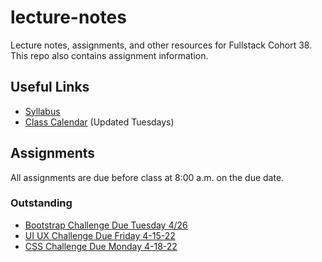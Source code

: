 # lecture-notes
Lecture notes, assignments, and other resources for Fullstack Cohort 38. This repo also contains assignment information.

## Useful Links
* [Syllabus](http://ddc-web-curriculum.cnm.edu/syllabus/)
* [Class Calendar](https://calendar.google.com/calendar?cid=Ym9vdGNhbXBjb2RlcnNAZ21haWwuY29t) (Updated Tuesdays)

## Assignments
All assignments are due before class at 8:00 a.m. on the due date.

### Outstanding
* [Bootstrap Challenge Due Tuesday 4/26](https://classroom.github.com/a/uGB47OJe)
* [UI UX Challenge Due Friday 4-15-22](https://classroom.github.com/a/q6mHe4HP)
* [CSS Challenge Due Monday 4-18-22](https://classroom.github.com/a/fJWKWiFf)

[//]: # (### Complete)

